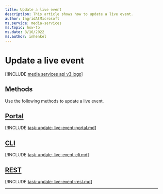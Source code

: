 ```yaml
---
title: Update a live event
description: This article shows how to update a live event.
author: IngridAtMicrosoft
ms.service: media-services
ms.topic: how-to
ms.date: 3/16/2022
ms.author: inhenkel
---
```


# Update a live event

[!INCLUDE [media services api v3 logo](./includes/v3-hr.md)]

## Methods

Use the following methods to update a live event.

## [Portal](#tab/portal/)

[!INCLUDE [task-update-live-event-portal.md](./includes/task-update-live-event-portal.md)]

## [CLI](#tab/cli/)

[!INCLUDE [task-update-live-event-cli.md](./includes/task-update-live-event-cli.md)]

## [REST](#tab/rest/)

[!INCLUDE [task-update-live-event-rest.md](./includes/task-update-live-event-rest.md)]

---
